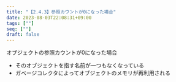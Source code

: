 ```yaml
---
title: "【2.4.3】参照カウントが0になった場合"
date: 2023-08-03T22:08:31+09:00
tags: [""]
seq: [""]
draft: false
---
```


オブジェクトの参照カウントが0になった場合
- そのオブジェクトを指す名前が一つもなくなっている
- ガベージコレクタによってオブジェクトのメモリが再利用される